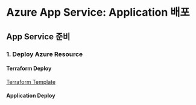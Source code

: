 Azure App Service: Application 배포
====================
## App Service 준비
### **1. Deploy Azure Resource**
#### **Terraform Deploy**
  [Terraform Template](https://github.com/jkl2554/azure-appservice-deploy-TerraformTemplate/)

#### **Application Deploy**
